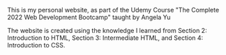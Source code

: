 This is my personal website, as part of the Udemy Course "The Complete 2022 Web Development Bootcamp" taught by Angela Yu

The website is created using the knowledge I learned from Section 2: Introduction to HTML, Section 3: Intermediate HTML, and Section 4: Introduction to CSS.
